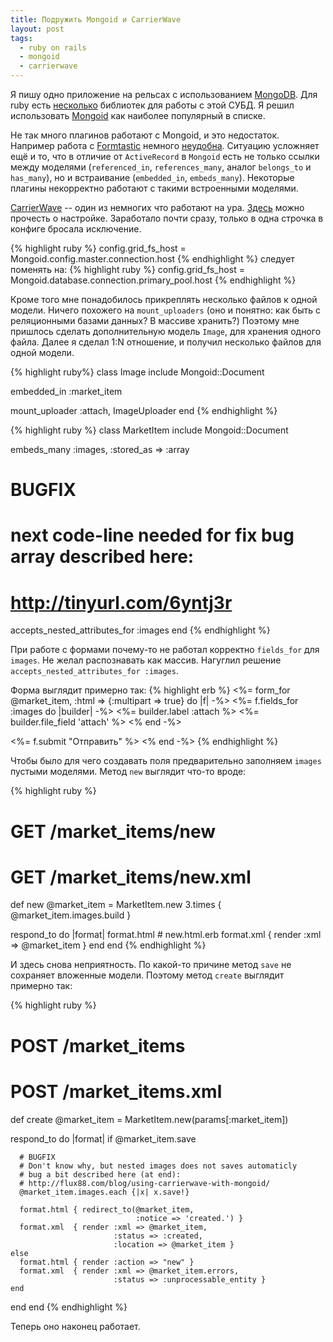 ```yaml
---
title: Подружить Mongoid и CarrierWave
layout: post
tags:
  - ruby on rails
  - mongoid
  - carrierwave
---
```


Я пишу одно приложение на рельсах с использованием [MongoDB](http://mongodb.org).
Для ruby есть [несколько](http://ruby-toolbox.com/categories/mongodb_clients.html)
библиотек для работы с этой СУБД. Я решил использовать
[Mongoid](https://github.com/mongoid/mongoid) как наиболее популярный в списке.

Не так много плагинов работают с Mongoid, и это недостаток. Например работа с
[Formtastic](https://github.com/justinfrench/formtastic) немного
[неудобна](https://github.com/bowsersenior/formtastic_with_mongoid_tutorial).
Ситуацию усложняет ещё и то, что в отличие от `ActiveRecord` в `Mongoid`
есть не только ссылки между моделями
(`referenced_in`, `references_many`, аналог `belongs_to` и `has_many`), но и
встраивание (`embedded_in`, `embeds_many`). Некоторые плагины некорректно работают
с такими встроенными моделями.

[CarrierWave](https://github.com/jnicklas/carrierwave) -- один из немногих что работают
на ура. [Здесь](http://socialmemorycomplex.net/2010/06/02/gridfs-with-mongoid-and-carrierwave-on-rails-3/)
можно прочесть о настройке. Заработало почти сразу, только в одна строчка в конфиге бросала
исключение. 

{% highlight ruby %}
config.grid_fs_host = Mongoid.config.master.connection.host
{% endhighlight %}
следует поменять на:
{% highlight ruby %}
config.grid_fs_host = Mongoid.database.connection.primary_pool.host
{% endhighlight %}

Кроме того мне понадобилось прикреплять несколько файлов к одной модели.
Ничего похожего на `mount_uploaders`
(оно и понятно: как быть с реляционными базами данных? В массиве хранить?)
Поэтому мне пришлось сделать дополнительную модель `Image`, для хранения
одного файла. Далее я сделал 1:N отношение, и получил несколько файлов для
одной модели.

{% highlight ruby%}
class Image
  include Mongoid::Document

  embedded_in :market_item

  mount_uploader :attach, ImageUploader
end
{% endhighlight %}

{% highlight ruby %}
class MarketItem
  include Mongoid::Document

  embeds_many :images, :stored_as => :array

  # BUGFIX
  # next code-line needed for fix bug array described here:
  # http://tinyurl.com/6yntj3r 
  accepts_nested_attributes_for :images
end
{% endhighlight %}

При работе с формами почему-то не работал корректно `fields_for` для `images`.
Не желал распознавать как массив. Нагуглил решение `accepts_nested_attributes_for :images`.

Форма выглядит примерно так:
{% highlight erb %}
<%= form_for @market_item, :html => {:multipart => true} do |f| -%>
  <%= f.fields_for :images do |builder| -%>
    <%= builder.label :attach %>
    <%= builder.file_field 'attach' %>
  <% end -%>

  <%= f.submit "Отправить" %>
<% end -%>
{% endhighlight %}

Чтобы было для чего создавать поля предварительно заполняем `images`
пустыми моделями. Метод `new` выглядит что-то вроде:

{% highlight ruby %}
# GET /market_items/new
# GET /market_items/new.xml
def new
  @market_item = MarketItem.new
  3.times { @market_item.images.build }

  respond_to do |format|
    format.html # new.html.erb
    format.xml  { render :xml => @market_item }
  end
end
{% endhighlight %}

И здесь снова неприятность. По какой-то причине метод `save` не сохраняет
вложенные модели. Поэтому метод `create` выглядит примерно так:

{% highlight ruby %}
# POST /market_items
# POST /market_items.xml
def create
  @market_item = MarketItem.new(params[:market_item])
  
  respond_to do |format|
    if @market_item.save

      # BUGFIX
      # Don't know why, but nested images does not saves automaticly
      # bug a bit described here (at end):
      # http://flux88.com/blog/using-carrierwave-with-mongoid/
      @market_item.images.each {|x| x.save!}

      format.html { redirect_to(@market_item,
                                :notice => 'created.') }
      format.xml  { render :xml => @market_item,
                           :status => :created,
                           :location => @market_item }
    else
      format.html { render :action => "new" }
      format.xml  { render :xml => @market_item.errors,
                           :status => :unprocessable_entity }
    end
  end
end
{% endhighlight %}


Теперь оно наконец работает.
